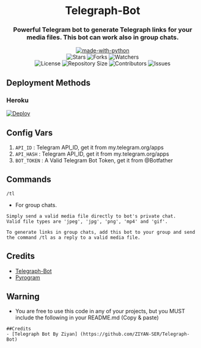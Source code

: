 <h1 align= center>Telegraph-Bot</h1>
<h3 align = center>Powerful Telegram bot to generate Telegraph links for your media files. This bot can work also in group chats.</h3>
<p align="center">
<a href="https://python.org"><img src="http://forthebadge.com/images/badges/made-with-python.svg" alt="made-with-python"></a>
<br>
    <img src="https://img.shields.io/github/stars/ZIYAN-SER/Telegraph-Bot?style=for-the-badge&color=yellow" alt="Stars">
    <img src="https://img.shields.io/github/forks/ZIYAN-SER/Telegraph-Bot?style=for-the-badge&color=green" alt="Forks">
    <img src="https://img.shields.io/github/watchers/ZIYAN-SER/Telegraph-Bot?style=for-the-badge&color=yellow" alt="Watchers"> <br>
    <img src="https://img.shields.io/github/license/ZIYAN-SER/Telegraph-Bot?style=for-the-badge&color=green" alt="License">
    <img src="https://img.shields.io/github/repo-size/ZIYAN-SER/Telegraph-Bot?style=for-the-badge&color=yellow" alt="Repository Size">
    <img src="https://img.shields.io/github/contributors/ZIYAN-SER/Telegraph-Bot?style=for-the-badge&color=green" alt="Contributors">
    <img src="https://img.shields.io/github/issues/ZIYAN-SER/Telegraph-Bot?style=for-the-badge&color=yellow" alt="Issues">
</p>  

## Deployment Methods

### Heroku

[![Deploy](https://www.herokucdn.com/deploy/button.svg)](https://heroku.com/deploy?template=https://github.com/ZIYAN-SER/Telegraph-Bot)

## Config Vars
1. `API_ID` : Telegram API_ID, get it from my.telegram.org/apps
2. `API_HASH` : Telegram API_ID, get it from my.telegram.org/apps
3. `BOT_TOKEN` : A Valid Telegram Bot Token, get it from @Botfather

## Commands

  `/tl`

- For group chats.
```
Simply send a valid media file directly to bot's private chat.
Valid file types are 'jpeg', 'jpg', 'png', 'mp4' and 'gif'.

To generate links in group chats, add this bot to your group and send the command /tl as a reply to a valid media file.
```
## Credits
- [Telegraph-Bot](https://github.com/ZIYAN-SER)
- [Pyrogram](https://github.com/pyrogram/pyrogram)

## Warning

- You are free to use this code in any of your projects, but you MUST include the following in your README.md (Copy & paste)
```
##Credits
- [Telegraph Bot By Ziyan] (https://github.com/ZIYAN-SER/Telegraph-Bot)
```

